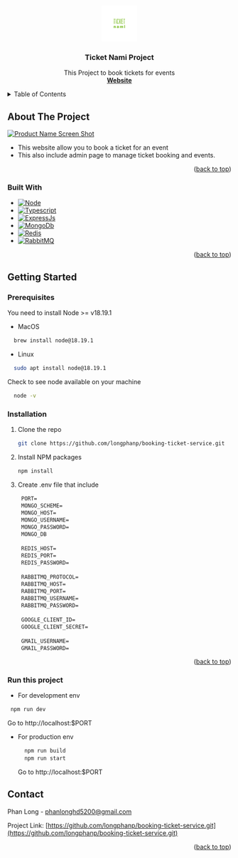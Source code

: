 <!-- PROJECT LOGO -->
<br />
<div align="center">
  <a href="https://github.com/othneildrew/Best-README-Template">
<img src="assets/project-name.svg" alt="Logo" width="80" height="80">
  </a>

  <h3 align="center">Ticket Nami Project</h3>

  <p align="center">
    This Project to book tickets for events
    <br />
    <a href="https://ticket.longphanp.com"><strong>Website</strong></a>
  </p>
</div>

<!-- TABLE OF CONTENTS -->
<details>
  <summary>Table of Contents</summary>
  <ol>
    <li>
      <a href="#about-the-project">About The Project</a>
      <ul>
        <li><a href="#built-with">Built With</a></li>
      </ul>
    </li>
    <li>
      <a href="#getting-started">Getting Started</a>
      <ul>
        <li><a href="#prerequisites">Prerequisites</a></li>
        <li><a href="#installation">Installation</a></li>
      </ul>
    </li>
    <li><a href="#usage">Usage</a></li>
    <li><a href="#roadmap">Roadmap</a></li>
    <li><a href="#contributing">Contributing</a></li>
    <li><a href="#license">License</a></li>
    <li><a href="#contact">Contact</a></li>
    <li><a href="#acknowledgments">Acknowledgments</a></li>
  </ol>
</details>

<!-- ABOUT THE PROJECT -->

## About The Project

[![Product Name Screen Shot][product-screenshot]](src/assets/screenshot.png)

- This website allow you to book a ticket for an event
- This also include admin page to manage ticket booking and events.

<p align="right">(<a href="#readme-top">back to top</a>)</p>

### Built With

- [![Node][Node]][Node-url]
- [![Typescript][Typescript]][Typescript-url]
- [![ExpressJs][ExpressJs]][ExpressJs-url]
- [![MongoDb][MongoDb]][MongoDb-url]
- [![Redis][Redis]][Redis-url]
- [![RabbitMQ][RabbitMQ]][RabbitMQ-url]

<p align="right">(<a href="#readme-top">back to top</a>)</p>

<!-- GETTING STARTED -->

## Getting Started

### Prerequisites

You need to install Node >= v18.19.1

- MacOS

```bash
  brew install node@18.19.1
```

- Linux

```bash
  sudo apt install node@18.19.1
```

Check to see node available on your machine

```bash
  node -v
```

### Installation

1. Clone the repo
   ```sh
   git clone https://github.com/longphanp/booking-ticket-service.git
   ```
2. Install NPM packages
   ```sh
   npm install
   ```
3. Create .env file that include

   ```
    PORT=
    MONGO_SCHEME=
    MONGO_HOST=
    MONGO_USERNAME=
    MONGO_PASSWORD=
    MONGO_DB

    REDIS_HOST=
    REDIS_PORT=
    REDIS_PASSWORD=

    RABBITMQ_PROTOCOL=
    RABBITMQ_HOST=
    RABBITMQ_PORT=
    RABBITMQ_USERNAME=
    RABBITMQ_PASSWORD=

    GOOGLE_CLIENT_ID=
    GOOGLE_CLIENT_SECRET=

    GMAIL_USERNAME=
    GMAIL_PASSWORD=

   ```

<p align="right">(<a href="#readme-top">back to top</a>)</p>

<!-- USAGE EXAMPLES -->

### Run this project

- For development env

```bash
 npm run dev
```

Go to http://localhost:$PORT

- For production env

  ```bash
    npm run build
    npm run start
  ```

  Go to http://localhost:$PORT

## Contact

Phan Long - phanlonghd5200@gmail.com

Project Link: [https://github.com/longphanp/booking-ticket-service.git](https://github.com/longphanp/booking-ticket-service.git)

<p align="right">(<a href="#readme-top">back to top</a>)</p>

<!-- MARKDOWN LINKS & IMAGES -->
<!-- https://www.markdownguide.org/basic-syntax/#reference-style-links -->

[product-screenshot]: images/screenshot.png
[Node]: https://img.shields.io/badge/node.js-6DA55F?style=for-the-badge&logo=node.js&logoColor=white
[Node-url]: https://nodejs.org/en
[Typescript]: https://img.shields.io/badge/typescript-%23007ACC.svg?style=for-the-badge&logo=typescript&logoColor=white
[Typescript-url]: https://www.typescriptlang.org/
[MongoDb]: https://img.shields.io/badge/MongoDB-4EA94B?style=for-the-badge&logo=mongodb&logoColor=white
[MongoDb-url]: https://www.mongodb.com/
[ExpressJs]: https://img.shields.io/badge/Express.js-404D59?style=for-the-badge
[ExpressJs-url]: https://expressjs.com/
[Redis]: https://img.shields.io/badge/redis-%23DD0031.svg?&style=for-the-badge&logo=redis&logoColor=white
[Redis-url]: https://redis.io/
[RabbitMQ]: https://img.shields.io/badge/rabbitmq-%23FF6600.svg?&style=for-the-badge&logo=rabbitmq&logoColor=white
[RabbitMQ-url]: https://www.rabbitmq.com/
